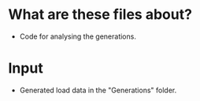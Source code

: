 # What are these files about?
- Code for analysing the generations.
# Input
- Generated load data in the "Generations" folder.
